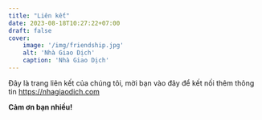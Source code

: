 ```yaml
---
title: "Liên kết"
date: 2023-08-18T10:27:22+07:00
draft: false
cover:
    image: '/img/friendship.jpg'
    alt: 'Nhà Giao Dịch'
    caption: 'Nhà Giao Dịch'
---
```

Đây là trang liên kết của chúng tôi, mời bạn vào đây để kết nối thêm thông tin https://nhagiaodich.com 


**Cảm ơn bạn nhiều!**

